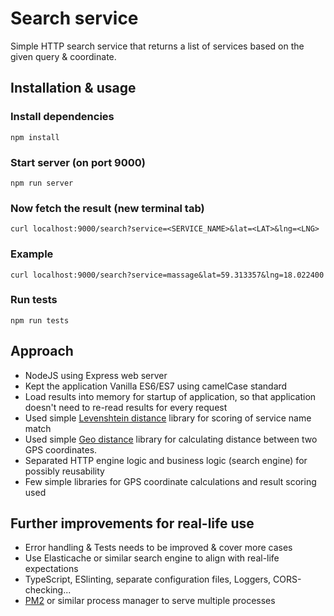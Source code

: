 # Search service

Simple HTTP search service that returns a list of services based on the given query & coordinate.

## Installation & usage

### Install dependencies
`npm install`

### Start server (on port 9000)
`npm run server`

### Now fetch the result (new terminal tab)
`curl localhost:9000/search?service=<SERVICE_NAME>&lat=<LAT>&lng=<LNG>`

### Example
`curl localhost:9000/search?service=massage&lat=59.313357&lng=18.022400`

### Run tests
`npm run tests`

## Approach

- NodeJS using Express web server
- Kept the application Vanilla ES6/ES7 using camelCase standard
- Load results into memory for startup of application, so that application doesn't need to re-read results for every request
- Used simple [Levenshtein distance](https://github.com/gustf/js-levenshtein) library for scoring of service name match
- Used simple [Geo distance](https://github.com/walling/geo-distance) library for calculating distance between two GPS coordinates.
- Separated HTTP engine logic and business logic (search engine) for possibly reusability
- Few simple libraries for GPS coordinate calculations and result scoring used

## Further improvements for real-life use

- Error handling & Tests needs to be improved & cover more cases
- Use Elasticache or similar search engine to align with real-life expectations
- TypeScript, ESlinting, separate configuration files, Loggers, CORS-checking...
- [PM2](https://pm2.keymetrics.io/) or similar process manager to serve multiple processes